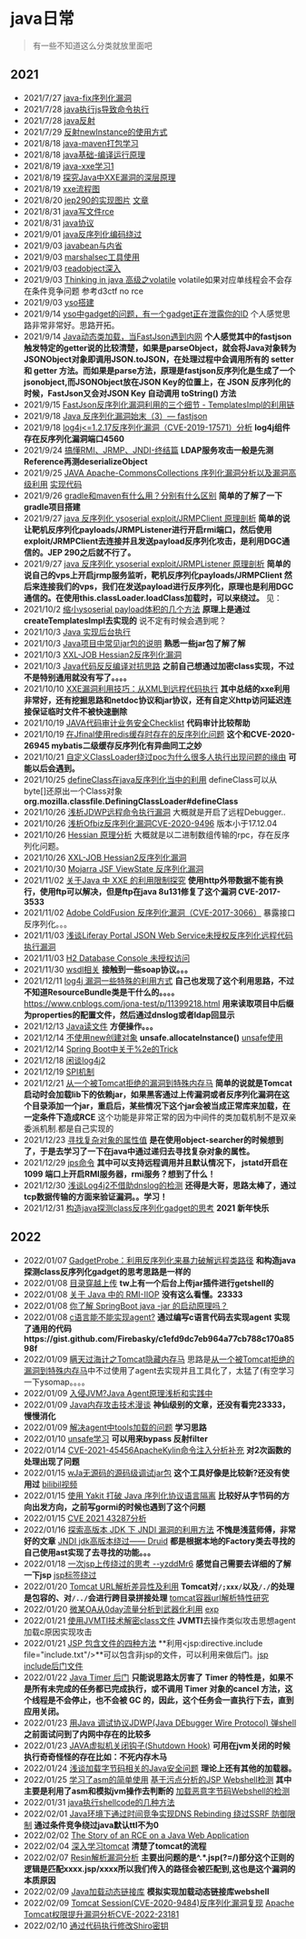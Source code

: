 # java日常

>有一些不知道这么分类就放里面吧
>
## 2021

+ 2021/7/27 [java-fix序列化漏洞](java-fix序列化漏洞.md)
+ 2021/7/28 [java执行js导致命令执行](java执行js导致命令执行.pdf)
+ 2021/7/28 [java反射](./img/反射.png)
+ 2021/7/29 [反射newInstance的使用方式](反射newInstance的使用方式.md)
+ 2021/8/18 [java-maven打包学习](java-maven打包学习.md)
+ 2021/8/18 [java基础-编译运行原理](https://fantiq.github.io/2019/08/13/java%E5%9F%BA%E7%A1%80-%E7%BC%96%E8%AF%91%E8%BF%90%E8%A1%8C%E5%8E%9F%E7%90%86/)
+ 2021/8/19 [java-xxe学习1](https://github.com/gyyyy/footprint/blob/master/articles/2018/xxe-injection-overview.md)
+ 2021/8/19 [探究Java中XXE漏洞的深层原理](https://gv7.me/articles/2019/study-the-deep-principle-of-xxe-vulnerability-in-java/)
+ 2021/8/19 [xxe流程图](./img/xxe.png)
+ 2021/8/20 [jep290的实现图片](./img/jep290.png)   [文章](https://y4er.com/post/bypass-jep290/)
+ 2021/8/31 [java写文件rce](java写文件rce.md)
+ 2021/8/31 [java协议](java协议.md)
+ 2021/9/01 [java反序列化编码绕过](java反序列化编码绕过.md)
+ 2021/9/03 [javabean与内省](javabean与内省.md)
+ 2021/9/03 [marshalsec工具使用](marshalsec.md)
+ 2021/9/03 [readobject深入](readobject深入.md)
+ 2021/9/03 [Thinking in java 高级之volatile](Thinking_in_java高级之volatile.md)   volatile如果对应单线程会不会存在条件竞争问题 参考d3ctf no rce
+ 2021/9/03 [yso搭建](yso搭建.md)
+ 2021/9/14 [yso中gadget的问题，有一个gadget正在泄露你的ID](https://mp.weixin.qq.com/s?__biz=Mzg3NjA4MTQ1NQ==&mid=2247484138&idx=1&sn=55d82300e8ffd567610926d887b42afc&chksm=cf36faaaf84173bc733c94198df766fd02f0309dd48882aba5847e0dcc8d6b57a0141183c4f3&mpshare=1&scene=23&srcid=0914UihVLrgENHy1xcbuIGIX&sharer_sharetime=1631594366441&sharer_shareid=33a823b10ae99f33a60db621d83241cb#rd)         个人感觉思路非常非常好。思路开拓。
+ 2021/9/14 [Java动态类加载，当FastJson遇到内网](https://kingx.me/Exploit-FastJson-Without-Reverse-Connect.html)   **个人感觉其中的fastjson触发特定的getter说的比较清楚，如果是parseObject，就会将Java对象转为JSONObject对象即调用JSON.toJSON，在处理过程中会调用所有的 setter 和 getter 方法。而如果是parse方法，原理是fastjson反序列化是生成了一个jsonobject,而JSONObject放在JSON Key的位置上，在 JSON 反序列化的时候，FastJson又会对JSON Key 自动调用 toString() 方法**
+ 2021/9/15 [FastJson反序列化漏洞利用的三个细节 - TemplatesImpl的利用链](https://kingx.me/Details-in-FastJson-RCE.html)
+ 2021/9/18 [Java 反序列化漏洞始末（3）— fastjson](https://b1ue.cn/archives/184.html)
+ 2021/9/18 [log4j<=1.2.17反序列化漏洞（CVE-2019-17571）分析](https://mp.weixin.qq.com/s?__biz=Mzg3NjA4MTQ1NQ==&mid=2247483962&idx=1&sn=0e059564c368b84e3483704821aac06b&chksm=cf36fa7af841736c622b957459091f3dd994adbfbc8bf8bcab032995c0885776c62530eaf465&mpshare=1&scene=23&srcid=0918r2rgVPTbTKFRbVikY7cS&sharer_sharetime=1631972571155&sharer_shareid=33a823b10ae99f33a60db621d83241cb#rd)  **log4j组件存在反序列化漏洞端口4560**
+ 2021/9/24 [搞懂RMI、JRMP、JNDI-终结篇](https://threedr3am.github.io/2020/03/03/%E6%90%9E%E6%87%82RMI%E3%80%81JRMP%E3%80%81JNDI-%E7%BB%88%E7%BB%93%E7%AF%87/)  **LDAP服务攻击一般是先测Reference再测deserializeObject**
+ 2021/9/25 [JAVA Apache-CommonsCollections 序列化漏洞分析以及漏洞高级利用](https://www.iswin.org/2015/11/13/Apache-CommonsCollections-Deserialized-Vulnerability/)  [实现代码](https://github.com/Firebasky/Java/tree/main/java%E5%9B%9E%E6%98%BE)
+ 2021/9/26 [gradle和maven有什么用？分别有什么区别](https://www.zhihu.com/question/29338218)  **简单的了解了一下gradle项目搭建**
+ 2021/9/27 [java 反序列化 ysoserial exploit/JRMPClient 原理剖析](https://dandelioncloud.cn/article/details/1432371613173100545/) **简单的说让靶机反序列化payloads/JRMPListener进行开启rmi端口，然后使用exploit/JRMPClient去连接并且发送payload反序列化攻击，是利用DGC通信的。JEP 290之后就不行了。**
+ 2021/9/27 [java 反序列化 ysoserial exploit/JRMPListener 原理剖析](https://dandelioncloud.cn/article/details/1432371613252792321) **简单的说自己的vps上开启jrmp服务监听，靶机反序列化payloads/JRMPClient 然后来连接我们的vps，我们在发送payload进行反序列化，原理也是利用DGC通信的。在使用this.classLoader.loadClass加载时，可以来绕过。** 见：
+ 2021/10/2 [缩小ysoserial payload体积的几个方法](https://xz.aliyun.com/t/6227) **原理上是通过createTemplatesImpl去实现的** 说不定有时候会遇到呢？
+ 2021/10/3 [Java 实现后台执行](https://jayl1n.github.io/2020/02/13/java-nohup-implementation/)
+ 2021/10/3 [Java项目中常见jar包的说明](https://www.mi1k7ea.com/2019/11/25/%EF%BC%88%E8%BD%AC%EF%BC%89Java%E9%A1%B9%E7%9B%AE%E4%B8%AD%E5%B8%B8%E8%A7%81jar%E5%8C%85%E7%9A%84%E8%AF%B4%E6%98%8E/)  **熟悉一些jar包了解了解**
+ 2021/10/3 [XXL-JOB Hessian2反序列化漏洞](https://www.mi1k7ea.com/2021/04/22/XXL-JOB-Hessian2%E5%8F%8D%E5%BA%8F%E5%88%97%E5%8C%96%E6%BC%8F%E6%B4%9E/)
+ 2021/10/3 [Java代码反反编译对抗思路](https://www.mi1k7ea.com/2020/05/01/Java%E4%BB%A3%E7%A0%81%E5%8F%8D%E5%8F%8D%E7%BC%96%E8%AF%91%E6%80%9D%E8%B7%AF/) **之前自己想通过加密class实现，不过不是特别通用就没有写了。。。。**
+ 2021/10/10 [XXE漏洞利用技巧：从XML到远程代码执行](https://blog.csdn.net/u012206617/article/details/109038388) **其中总结的xxe利用非常好，还有挖掘思路和netdoc协议和jar协议，还有自定义http访问延迟连接保证临时文件不被快速删除**
+ 2021/10/19 [JAVA代码审计业务安全Checklist](https://mp.weixin.qq.com/s?__biz=MzI5MDU1NDk2MA==&mid=2247500712&idx=1&sn=13027edf1e9d3385b650e611e9f559ab&chksm=ec1c9697db6b1f812fd88463a8d8301303b8c7cc364497d2ce1ca2190cf96701ad25463fc01d&mpshare=1&scene=23&srcid=1018GCa0aDvbQenw0fTuSv6F&sharer_sharetime=1634527194186&sharer_shareid=33a823b10ae99f33a60db621d83241cb#rd)  **代码审计比较帮助**
+ 2021/10/19 [在Jfinal使用redis缓存时存在的反序列化问题](https://b1eed.github.io/2020/12/05/Jfinal_readObject/) **这个和CVE-2020-26945 mybatis二级缓存反序列化有异曲同工之妙**
+ 2021/10/21 [自定义ClassLoader绕过poc为什么很多人执行出现问题的缘由](https://github.com/codeplutos/java-security-manager-bypass/issues/2) **可能以后会遇到。**
+ 2021/10/25 [defineClass在java反序列化当中的利用](https://paper.seebug.org/572/)  defineClass可以从byte[]还原出一个Class对象 **org.mozilla.classfile.DefiningClassLoader#defineClass**
+ 2021/10/26 [浅析JDWP远程命令执行漏洞](https://www.mi1k7ea.com/2021/08/06/%E6%B5%85%E6%9E%90JDWP%E8%BF%9C%E7%A8%8B%E4%BB%A3%E7%A0%81%E6%89%A7%E8%A1%8C%E6%BC%8F%E6%B4%9E/) 大概就是开启了远程Debugger..
+ 2021/10/26 [浅析Ofbiz反序列化漏洞CVE-2020-9496](https://www.mi1k7ea.com/2021/09/21/%E6%B5%85%E6%9E%90Ofbiz%E5%8F%8D%E5%BA%8F%E5%88%97%E5%8C%96%E6%BC%8F%E6%B4%9E%EF%BC%88CVE-2020-9496%EF%BC%89/) 版本小于17.12.04 
+ 2021/10/26 [Hessian 原理分析](https://www.cnblogs.com/shangxiaofei/p/4222170.html) 大概就是以二进制数组传输的rpc，存在反序列化问题。
+ 2021/10/26 [XXL-JOB Hessian2反序列化漏洞](https://www.mi1k7ea.com/2021/04/22/XXL-JOB-Hessian2%E5%8F%8D%E5%BA%8F%E5%88%97%E5%8C%96%E6%BC%8F%E6%B4%9E/)
+ 2021/10/30 [Mojarra JSF ViewState 反序列化漏洞](https://blog.csdn.net/xuandao_ahfengren/article/details/113135364) 
+ 2021/11/02 [关于Java 中 XXE 的利用限制探究](https://www.freebuf.com/articles/web/284225.html) **使用http外带数据不能有换行，使用ftp可以解决，但是ftp在java 8u131修复了这个漏洞 CVE-2017-3533**
+ 2021/11/02 [Adobe ColdFusion 反序列化漏洞（CVE-2017-3066）](https://github.com/vulhub/vulhub/blob/master/coldfusion/CVE-2017-3066/README.zh-cn.md) 暴露接口反序列化。。。
+ 2021/11/03 [浅谈Liferay Portal JSON Web Service未授权反序列化远程代码执行漏洞](https://xz.aliyun.com/t/7485)
+ 2021/11/03 [H2 Database Console 未授权访问](https://github.com/vulhub/vulhub/blob/master/h2database/h2-console-unacc/README.zh-cn.md)
+ 2021/11/30 [wsdl相关](wsdl.md) **接触到一些soap协议。。。**
+ 2021/12/11 [log4j 漏洞一些特殊的利用方式](https://mp.weixin.qq.com/s?__biz=Mzg4OTExMjE2Mw==&mid=2247483945&idx=1&sn=b15b68d95da83bb20f1b3496396f823a&chksm=cff19125f88618338373a32f98be3d2a9497b464d6531658c2aa96f4872c23eed294441917b5&mpshare=1&scene=23&srcid=1211aS0Tghr1agBnBRlwwGTw&sharer_sharetime=1639232420884&sharer_shareid=33a823b10ae99f33a60db621d83241cb#rd) **自己也发现了这个利用思路，不过不知道ResourceBundle类是干什么的。。。。** https://www.cnblogs.com/jona-test/p/11399218.html  **用来读取项目中后缀为properties的配置文件，然后通过dnslog或者ldap回显示**
+ 2021/12/13 [Java读文件](https://www.cnblogs.com/hkgov/p/14707726.html) **方便操作。。。**
+ 2021/12/14 [不使用new创建对象](https://zhuanlan.zhihu.com/p/214093086) **unsafe.allocateInstance()** [unsafe使用](https://tech.meituan.com/2019/02/14/talk-about-java-magic-class-unsafe.html)
+ 2021/12/14 [Spring Boot中关于%2e的Trick](http://rui0.cn/archives/1643)
+ 2021/12/18 [闲谈log4j2](闲谈log4j2.md)
+ 2021/12/19 [SPI机制](SPI机制.md)
+ 2021/12/21 [从一个被Tomcat拒绝的漏洞到特殊内存马](https://xz.aliyun.com/t/10577) **简单的说就是Tomcat启动时会加载lib下的依赖jar，如果黑客通过上传漏洞或者反序列化漏洞在这个目录添加一个jar，重启后，某些情况下这个jar会被当成正常库来加载，在一定条件下造成RCE** 这个功能是非常正常的因为中间件的类加载机制不是双亲委派机制.都是自己实现的
+ 2021/12/23 [寻找复杂对象的属性值](searchobj.md) **是在使用object-searcher的时候想到了，于是去学习了一下在java中通过递归去寻找复杂对象的属性。**
+ 2021/12/29 [jps命令](https://www.cnblogs.com/keystone/p/10789382.html) **其中可以支持远程调用并且默认情况下， jstatd开启在1099 端口上开启RMI服务器，rmi服务？想到了什么！**
+ 2021/12/30 [浅谈Log4j2不借助dnslog的检测](https://xz.aliyun.com/t/10676) **还得是大哥，思路太棒了，通过tcp数据传输的方面来验证漏洞。。学习！**
+ 2021/12/31 [构造java探测class反序列化gadget的思考](构造java探测class反序列化gadget的思考.md) **2021 新年快乐**

## 2022
+ 2022/01/07 [GadgetProbe：利用反序列化来暴力破解远程类路径](https://bishopfox.com/blog/gadgetprobe) **和构造java探测class反序列化gadget的思考思路是一样的**
+ 2022/01/08 [目录穿越上传](https://github.com/metersphere/metersphere/issues/8653) **tw上有一个后台上传jar插件进行getshell的**
+ 2022/01/08 [关于 Java 中的 RMI-IIOP](https://paper.seebug.org/1105/) **没有这么看懂。23333**
+ 2022/01/08 [你了解 SpringBoot java -jar 的启动原理吗？](https://xie.infoq.cn/article/765f324659d44a5e1eae1ee0c) 
+ 2022/01/08 [c语言能不能实现agent?](c语言能实现agent%3F!.md) **通过编写c语言代码去实现agent**  **实现了通用的代码https://gist.github.com/Firebasky/c1efd9dc7eb964a77cb788c170a8598f**
+ 2022/01/09 [瞒天过海计之Tomcat隐藏内存马](https://tttang.com/archive/1368/) 思路是[从一个被Tomcat拒绝的漏洞到特殊内存马](https://xz.aliyun.com/t/10577)中不过使用了agent去实现并且工具化了，太猛了(有空学习一下ysomap。。。。
+ 2022/01/09 [入侵JVM?Java Agent原理浅析和实践中](https://blog.csdn.net/CringKong/article/details/120840827)
+ 2022/01/09 [Java内存攻击技术漫谈](https://xz.aliyun.com/t/10075) **神仙级别的文章，还没有看完23333，慢慢消化** 
+ 2022/01/09 [解决agent中tools加载的问题](解决agent中tools加载的问题.md) **学习思路**
+ 2022/01/10 [unsafe学习](unsafe学习.md) **可以用来bypass 反射filter**
+ 2022/01/14 [CVE-2021-45456ApacheKylin命令注入分析补充](CVE-2021-45456ApacheKylin命令注入分析补充.md) **对2次函数的处理出现了问题**
+ 2022/01/15 [wJa无源码的源码级调试jar包](https://www.freebuf.com/sectool/318013.html) **这个工具好像是比较新?还没有使用过** [bilibil视频](https://www.bilibili.com/video/BV19m4y1Q75X/)
+ 2022/01/15 [使用 Yakit 打破 Java 序列化协议语言隔离](https://www.freebuf.com/sectool/318064.html) **比较好从字节码的方向出发方向，之前写gormi的时候也遇到了这个问题**
+ 2022/01/15 [CVE 2021 43287分析](CVE-2021-43287.md) 
+ 2022/01/16 [探索高版本 JDK 下 JNDI 漏洞的利用方法](https://tttang.com/archive/1405) **不愧是浅蓝师傅，非常好的文章**  [JNDI jdk高版本绕过—— Druid](https://xz.aliyun.com/u/23823) **都是根据本地的Factory类去寻找的**  **自己使用ast实现了去寻找的功能。。。**
+ 2022/01/18 [一次jsp上传绕过的思考 --yzddMr6](https://www.jianshu.com/p/c0c566de4e97) **感觉自己需要去详细的了解一下jsp** [jsp标签绕过](jsp标签绕过.md)
+ 2022/01/20 [Tomcat URL解析差异性及利用](http://www.mi1k7ea.com/2020/04/01/Tomcat-URL%E8%A7%A3%E6%9E%90%E5%B7%AE%E5%BC%82%E6%80%A7%E5%8F%8A%E5%88%A9%E7%94%A8/) **Tomcat对`/;xxx/`以及`/./`的处理是包容的、对`/../`会进行跨目录拼接处理**  [tomcat容器url解析特性研究](https://xz.aliyun.com/t/10799)
+ 2022/01/20 [微某OA从0day流量分析到武器化利用](https://mp.weixin.qq.com/s/iTP9jBypsJEsSlAIaNOnhw)  [exp](https://github.com/0730Nophone/E-cology-WorkflowServiceXml-)
+ 2022/01/21 [使用JVMTI技术解密class文件](https://landgrey.me/blog/5/) **JVMTI**去操作类似攻击思想agent加载c原因实现攻击
+ 2022/01/21 [JSP 包含文件的四种方法](https://landgrey.me/blog/4/) **利用<jsp:directive.include file="include.txt"/>**可以包含非jsp的文件，可以利用来做后门。[jsp include后门文件](https://www.javaweb.org/?p=84)
+ 2022/01/22 [Java Timer 后门](https://www.javaweb.org/?p=544) **只能说思路太厉害了** **Timer 的特性是，如果不是所有未完成的任务都已完成执行，或不调用 Timer 对象的cancel 方法，这个线程是不会停止，也不会被 GC 的，因此，这个任务会一直执行下去，直到应用关闭。**
+ 2022/01/23 [用Java 调试协议JDWP(Java DEbugger Wire Protocol) 弹shell](https://www.javaweb.org/?p=1875) **之前面试问到了内网中存在的比较多**
+ 2022/01/23 [JAVA虚拟机关闭钩子(Shutdown Hook)](https://blog.csdn.net/u013256816/article/details/50394923) **可用在jvm关闭的时候执行奇奇怪怪的存在比如：不死内存木马**
+ 2022/01/24 [浅谈加载字节码相关的Java安全问题](https://xz.aliyun.com/t/10535) **理论上还有其他的加载器。** 
+ 2022/01/25 [学习了asm的简单使用](asm.md)  [基于污点分析的JSP Webshell检测](https://xz.aliyun.com/t/10622) **其中主要是利用了asm和模拟jvm操作去判断的**  [加载恶意字节码Webshell的检测](https://xz.aliyun.com/t/10636)
+ 2022/01/31 [java执行shellcode的几种方法](https://mp.weixin.qq.com/s?__biz=MzUzNTEyMTE0Mw==&mid=2247484630&idx=1&sn=5d911558674ba5a210988df35addb3eb&chksm=fa8b194ecdfc9058194a730f280fbf0eb31deaddf1bbdbb135493d593e876b807e6cc14ecae8&mpshare=1&scene=23&srcid=01319e5soHkeMskTioS9UgSt&sharer_sharetime=1643563538758&sharer_shareid=33a823b10ae99f33a60db621d83241cb#rd)
+ 2022/02/01 [Java环境下通过时间竞争实现DNS Rebinding 绕过SSRF 防御限制](https://mp.weixin.qq.com/s?__biz=MzA4ODc0MTIwMw==&mid=2652533185&idx=1&sn=e960a15c6dd5071b22d615c6fe85ba8c&chksm=8bcb55fdbcbcdcebb1433de02cd3250c4d460e9401581817f15d887d90adcdf5c453ec9c31b1&mpshare=1&scene=23&srcid=0201Tl4H6As13axhsze8JJi9&sharer_sharetime=1643683667134&sharer_shareid=33a823b10ae99f33a60db621d83241cb#rd) **通过条件竞争绕过java默认ttl不为0**
+ 2022/02/02 [The Story of an RCE on a Java Web Application](https://infosecwriteups.com/the-story-of-a-rce-on-a-java-web-application-2e400cddcd1e)
+ 2022/02/04 [深入学习tomcat](深入学习tomcat.md) **清楚了tomcat的流程**
+ 2022/02/07 [Resin解析漏洞分析](https://mp.weixin.qq.com/s?__biz=MzIxNTIzMzM1Ng==&mid=2651103763&idx=1&sn=f3147eae969a17bd04e0a6471e2109e0&chksm=8c6b6430bb1ced267d4294a72bc991d2780b2a1521504660a010900319ae637b114c453c3057&mpshare=1&scene=23&srcid=02075OY7BLNDsUwhHiaWDFw4&sharer_sharetime=1644211604502&sharer_shareid=33a823b10ae99f33a60db621d83241cb#rd) **主要出问题的是^.*\.jsp(?=/)部分这个正则的逻辑是匹配xxxx.jsp/xxxx所以我们传入的路径会被匹配到,这也是这个漏洞的本质原因**
+ 2022/02/09 [Java加载动态链接库](http://tttang.com/archive/1436/) **模拟实现加载动态链接库webshell**
+ 2022/02/09 [Tomcat Session(CVE-2020-9484)反序列化漏洞复现](https://www.freebuf.com/vuls/245232.html)  [Apache Tomcat权限提升漏洞分析CVE-2022-23181](https://mp.weixin.qq.com/s/sQH0CbiSHdpsoJf7ABPrtA)
+ 2022/02/10 [通过代码执行修改Shiro密钥](https://mp.weixin.qq.com/s?__biz=MzkzNTI4NjU1Mw==&mid=2247483900&idx=1&sn=af727619a14b4677acb6ddad156524b9&chksm=c2b1038af5c68a9cc5185e1ed9ec0aa13963de3b2853c13fc0bf7a6184ec649cae9b28eda621&mpshare=1&scene=23&srcid=0210HYf3qYA2UnBm9sCrvUGM&sharer_sharetime=1644429131269&sharer_shareid=33a823b10ae99f33a60db621d83241cb#rd)

